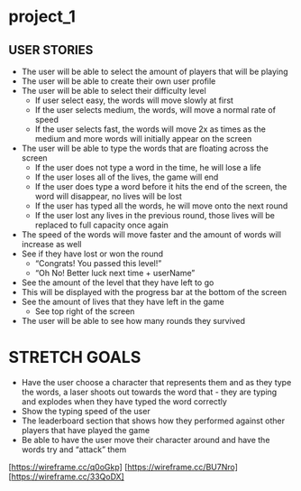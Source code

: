 # project_1

## USER STORIES
- The user will be able to select the amount of players that will be playing
- The user will be able to create their own user profile
- The user will be able to select their difficulty level
  - If user select easy, the words will move slowly at first
  - If the user selects medium, the words, will move a normal rate of speed
  - If the user selects fast, the words will move 2x as times as the medium and more words will initially appear on the screen
- The user will be able to type the words that are floating across the screen
  - If the user does not type a word in the time, he will lose a life
  - If the user loses all of the lives, the game will end 
  - If the user does type a word before it hits the end of the screen, the word will disappear, no lives will be lost 
  - If the user has typed all the words, he will move onto the next round
  - If the user lost any lives in the previous round, those lives will be replaced to full capacity once again
- The speed of the words will move faster and the amount of words will increase as well
- See if they have lost or won the round
  - “Congrats! You passed this level!”
  - “Oh No! Better luck next time + userName”
- See the amount of the level that they have left to go 
- This will be displayed with the progress bar at the bottom of the screen
- See the amount of lives that they have left in the game 
  - See top right of the screen
- The user will be able to see how many rounds they survived

# STRETCH GOALS
- Have the user choose a character that represents them and as they type the words, a laser shoots out towards the word that -   they are typing and explodes when they have typed the word correctly
- Show the typing speed of the user
- The leaderboard section that shows how they performed against other players that have played the game
- Be able to have the user move their character around and have the words try and “attack” them 

[https://wireframe.cc/q0oGkp]
[https://wireframe.cc/BU7Nro]
[https://wireframe.cc/33QoDX]
